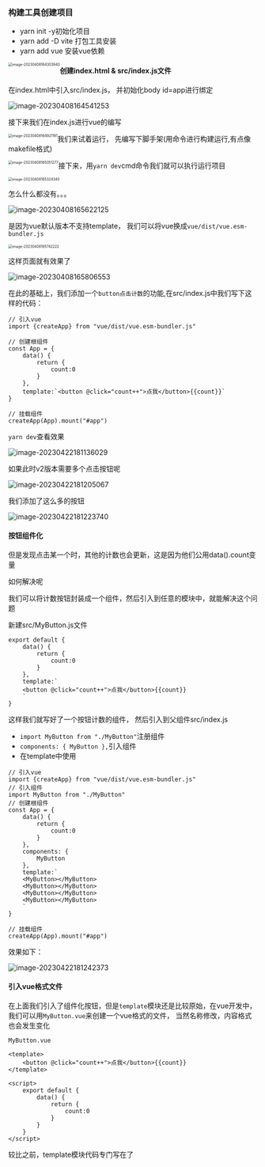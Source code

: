 ### 构建工具创建项目

- yarn init -y初始化项目
- yarn add -D vite 打包工具安装
- yarn add vue 安装vue依赖

<img src="assets/image-20230408164303940.png" alt="image-20230408164303940" style="float: left; zoom: 50%;" />







#### 创建index.html & src/index.js文件

在index.html中引入src/index.js， 并初始化body id=app进行绑定

![image-20230408164541253](assets/image-20230408164541253.png)

接下来我们在index.js进行vue的编写

<img src="assets/image-20230408164921191.png" alt="image-20230408164921191" style="zoom:50%;float:left" />

我们来试着运行， 先编写下脚手架(用命令进行构建运行,有点像makefile格式)

<img src="assets/image-20230408165051277.png" alt="image-20230408165051277" style="zoom:50%;float:left" />

接下来，用`yarn dev`cmd命令我们就可以执行运行项目

<img src="assets/image-20230408165324340.png" alt="image-20230408165324340" style="zoom:50%;" />

怎么什么都没有。。。

![image-20230408165622125](assets/image-20230408165622125.png)

是因为vue默认版本不支持template， 我们可以将vue换成`vue/dist/vue.esm-bundler.js`

<img src="assets/image-20230408165742222.png" alt="image-20230408165742222" style="zoom:50%;" />

这样页面就有效果了

![image-20230408165806553](assets/image-20230408165806553.png)

在此的基础上，我们添加一个`button点击计数`的功能,在src/index.js中我们写下这样的代码：

```vue
// 引入vue
import {createApp} from "vue/dist/vue.esm-bundler.js"

// 创建根组件
const App = {
    data() {
        return {
            count:0
        }
    },
    template:`<button @click="count++">点我</button>{{count}}`
}

// 挂载组件
createApp(App).mount("#app")
```

`yarn dev`查看效果

![image-20230422181136029](assets/image-20230422181148774.png)

如果此时v2版本需要多个点击按钮呢

![image-20230422181205067](assets/image-20230422181205067.png)

我们添加了这么多的按钮

![image-20230422181223740](assets/image-20230422181223740.png)

#### 按钮组件化

但是发现点击某一个时，其他的计数也会更新，这是因为他们公用data().count变量

如何解决呢

我们可以将计数按钮封装成一个组件，然后引入到任意的模块中，就能解决这个问题

新建src/MyButton.js文件

```vue
export default {
    data() {
        return {
            count:0
        }
    },
    template:`
    <button @click="count++">点我</button>{{count}}
    `
}
```

这样我们就写好了一个按钮计数的组件， 然后引入到父组件src/index.js

- `import MyButton from "./MyButton"`注册组件
-  `components: {
          MyButton
      },`引入组件
- 在template中使用

```vue
// 引入vue
import {createApp} from "vue/dist/vue.esm-bundler.js"
// 引入组件
import MyButton from "./MyButton"
// 创建根组件
const App = {
    data() {
        return {
            count:0
        }
    },
    components: {
        MyButton
    },
    template:`
    <MyButton></MyButton>
    <MyButton></MyButton>
    <MyButton></MyButton>
    <MyButton></MyButton>
    `
}

// 挂载组件
createApp(App).mount("#app")
```

效果如下：

![image-20230422181242373](assets/image-20230422181242373.png)

#### 引入vue格式文件

在上面我们引入了组件化按钮，但是`template`模块还是比较原始，在vue开发中，我们可以用`MyButton.vue`来创建一个vue格式的文件， 当然名称修改，内容格式也会发生变化

`MyButton.vue`

```vue
<template>
    <button @click="count++">点我</button>{{count}}
</template>

<script>
    export default {
        data() {
            return {
                count:0
            }
        }
    }
</script>
```

较比之前，template模块代码专门写在了<template>模块中，比起之前的字符串没有提示符舒服多了，而我们的export相关内容，也写在了<script>中, 而我们在引入该文件时

`App.vue`

```vue
<template>
    <h1>{{ msg }}</h1>
    <MyButton></MyButton>
</template>

<script>
    // 引入button
    import MyButton from './components/MyButton.vue'
    export default {
        data() {
            return {
                msg:"我超级爱VUE"
            }
        },
        // 使用button
        components:{
            MyButton
        }
    }
</script>
```

这样我们就完成了一个js -> vue开发转换的过程,但是现在我们的项目不能跑起来，因为浏览器不能认识vue的<template>这些格式语法，我们需要通过一个转换功能，在页面显示之前进行`翻译工作`，将vue的语法转换成js即浏览器可以认识的语法

- `yarn add  -D @vitejs/plugin-vue`安装翻译的插件

- 根目录新建`vite.config.js`

  ```js
  import vue from "@vitejs/plugin-vue"
  
  export default {
      plugins:[vue()]
  }
  ```

- 最后再用`yarn dev启动即可`

  `package.json`

  ```json
  {
    "name": "03_vue_file",
    "version": "1.0.0",
    "main": "index.js",
    "license": "MIT",
    "devDependencies": {
      "@esbuild/darwin-arm64": "^0.17.16",
      "vite": "^4.2.1"
    },
    "dependencies": {
      "@vitejs/plugin-vue": "^4.1.0",
      "vue": "^3.2.47"
    },
    "scripts": {
      "dev": "vite --open",
      "build": "vite build"
    }
  }
  
  ```

  页面如下：

  <img src="assets/image-20230422181300719.png" alt="image-20230422181300719" style="zoom:50%;" />

> 到此，我们算是真正入门了vue的第一课，使用vue语法创建一个组件并在某个页面中使用该组件



